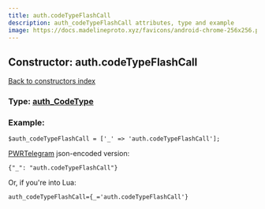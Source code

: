 ```yaml
---
title: auth.codeTypeFlashCall
description: auth_codeTypeFlashCall attributes, type and example
image: https://docs.madelineproto.xyz/favicons/android-chrome-256x256.png
---
```

## Constructor: auth.codeTypeFlashCall  
[Back to constructors index](index.md)






### Type: [auth\_CodeType](../types/auth_CodeType.md)


### Example:

```
$auth_codeTypeFlashCall = ['_' => 'auth.codeTypeFlashCall'];
```  

[PWRTelegram](https://pwrtelegram.xyz) json-encoded version:

```
{"_": "auth.codeTypeFlashCall"}
```


Or, if you're into Lua:  


```
auth_codeTypeFlashCall={_='auth.codeTypeFlashCall'}

```



